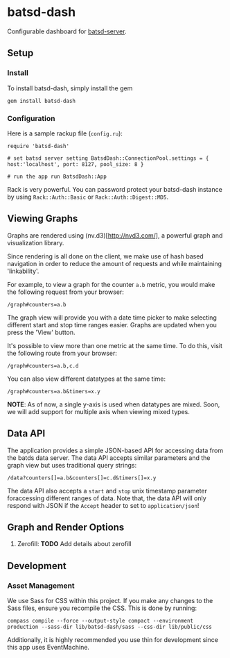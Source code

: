 batsd-dash
==========

Configurable dashboard for [batsd-server](https://github.com/noahhl/batsd).

## Setup

### Install

To install batsd-dash, simply install the gem

    gem install batsd-dash

### Configuration

Here is a sample rackup file (`config.ru`):
    
    require 'batsd-dash'

    # set batsd server setting BatsdDash::ConnectionPool.settings = { host:'localhost', port: 8127, pool_size: 8 }

    # run the app run BatsdDash::App

Rack is very powerful. You can password protect your batsd-dash instance 
by using `Rack::Auth::Basic` or `Rack::Auth::Digest::MD5`.

## Viewing Graphs

Graphs are rendered using (nv.d3)[http://nvd3.com/], a powerful graph
and visualization library.

Since rendering is all done on the client, we make use of hash based
navigation in order to reduce the amount of requests and while 
maintaining 'linkability'.

For example, to view a graph for the counter `a.b` metric, you would make 
the following request from your browser:

    /graph#counters=a.b

The graph view will provide you with a date time picker to make selecting
different start and stop time ranges easier. Graphs are updated when you 
press the 'View' button.

It's possible to view more than one metric at the same time. To do this, 
visit the following route from your browser:

    /graph#counters=a.b,c.d

You can also view different datatypes at the same time:

    /graph#counters=a.b&timers=x.y

__NOTE__: As of now, a single y-axis is used when datatypes are mixed.
Soon, we will add support for multiple axis when viewing mixed types.

## Data API

The application provides a simple JSON-based API for accessing data from
the batds data server. The data API accepts similar parameters and the
graph view but uses traditional query strings: 

    /data?counters[]=a.b&counters[]=c.d&timers[]=x.y

The data API also accepts a `start` and `stop` unix timestamp parameter 
foraccessing different ranges of data. Note that, the data API will
only respond with JSON if the `Accept` header to set to `application/json`!

## Graph and Render Options

1. Zerofill:
   __TODO__ Add details about zerofill


## Development

### Asset Management

We use Sass for CSS within this project. If you make any changes to the Sass
files, ensure you recompile the CSS. This is done by running:
    
    compass compile --force --output-style compact --environment production --sass-dir lib/batsd-dash/sass --css-dir lib/public/css

Additionally, it is highly recommended you use thin for development since this
app uses EventMachine.
